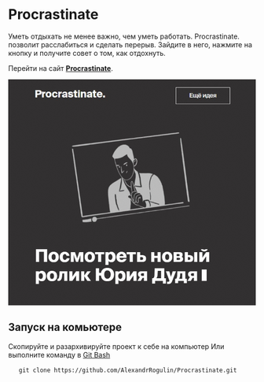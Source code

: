 # Procrastinate
Уметь отдыхать не менее важно, чем уметь работать. Procrastinate. позволит расслабиться и сделать перерыв. Зайдите в него, нажмите на кнопку и получите совет о том, как отдохнуть.

Перейти на сайт **[Procrastinate](https://zen-haibt-cb97f6.netlify.app/)**.

<a target="_blank" href="https://recordit.co/7j7nQjfEAH"><img src="gif/preview.gif" /></a>

## Запуск на комьютере
Скопируйте и разархивируйте проект к себе на компьютер
Или выполните команду в [Git Bash](https://gitforwindows.org/) 
 ```
   	git clone https://github.com/AlexandrRogulin/Procrastinate.git
```